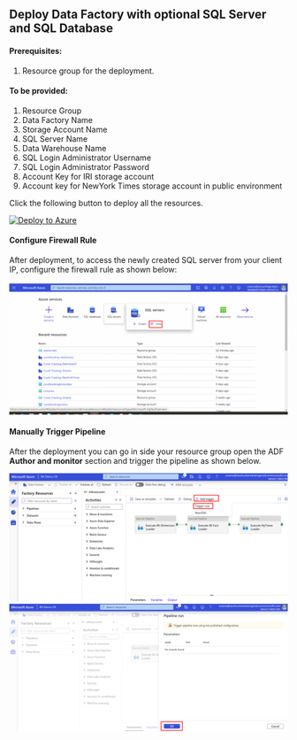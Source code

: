 ## Deploy Data Factory with optional SQL Server and SQL Database

#### Prerequisites:
1. Resource group for the deployment.

#### To be provided:
1. Resource Group
2. Data Factory Name
3. Storage Account Name
4. SQL Server Name
5. Data Warehouse Name
6. SQL Login Administrator Username
7. SQL Login Administrator Password
8. Account Key for IRI storage account
9. Account key for NewYork Times storage account in public environment

Click the following button to deploy all the resources.

[![Deploy to Azure](https://aka.ms/deploytoazurebutton)](https://portal.azure.com/#create/Microsoft.Template/uri/https%3A%2F%2Fraw.githubusercontent.com%2Fayesha-kr%2Fcovid-one-click-deployment%2Fmaster%2Fdatasets%2FIRI%2Fcustomer%2Ftemplates%2FIRI_one_click_arm_template.json)

#### Configure Firewall Rule
After deployment, to access the newly created SQL server from your client IP, configure the firewall rule as shown below:

![Firewall Rule](https://github.com/ayesha-kr/covid-one-click-deployment/blob/master/datasets/IRI/customer/images/firewallRule.gif)


#### Manually Trigger Pipeline

After the deployment you can go in side your resource group open the ADF **Author and monitor** section and trigger the pipeline as shown below.

![Manual Pipeline Trigger 1](https://github.com/ayesha-kr/covid-one-click-deployment/blob/master/datasets/IRI/customer/images/manualtrigger-1.png)
![Manual Pipeline Trigger 2](https://github.com/ayesha-kr/covid-one-click-deployment/blob/master/datasets/IRI/customer/images/manualtrigger-2.png)


